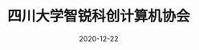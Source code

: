 ---
title: 四川大学智锐科创计算机协会
date: 2020-12-22 
categories:
  - Partner

thumbnail: logo.png
comment: false
donate: false
---